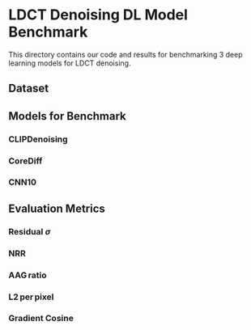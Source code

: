 # LDCT Denoising DL Model Benchmark

This directory contains our code and results for benchmarking 3 deep learning models for LDCT denoising.

## Dataset



## Models for Benchmark

### CLIPDenoising

### CoreDiff

### CNN10

## Evaluation Metrics

### Residual $\sigma$

### NRR

### AAG ratio

### L2 per pixel

### Gradient Cosine
